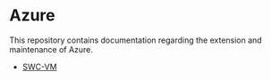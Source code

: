 # Azure

This repository contains documentation regarding the extension and maintenance of Azure.

- [SWC-VM](./SWC-VirtualMachine.md)


